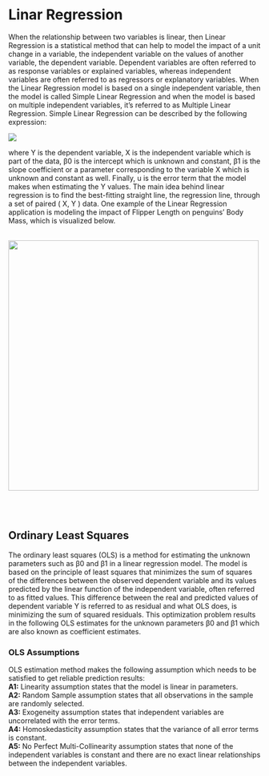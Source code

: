 # Linar Regression

When the relationship between two variables is linear, then Linear Regression is a statistical method that can help to model the impact of a unit change in a variable, the independent variable on the values of another variable, the dependent variable.
Dependent variables are often referred to as response variables or explained variables, whereas independent variables are often referred to as regressors or explanatory variables. When the Linear Regression model is based on a single independent variable, then the model is called Simple Linear Regression and when the model is based on multiple independent variables, it’s referred to as Multiple Linear Regression. Simple Linear Regression can be described by the following expression:
<p href ="https://towardsdatascience.com/fundamentals-of-statistics-for-data-scientists-and-data-analysts-69d93a05aae7" align="left">
<img src = https://miro.medium.com/max/1936/1*EdKLk0rUW2Q3dqcbc_tquQ.png>

</p>
where Y is the dependent variable, X is the independent variable which is part of the data, β0 is the intercept which is unknown and constant, β1 is the slope coefficient or a parameter corresponding to the variable X which is unknown and constant as well. Finally, u is the error term that the model makes when estimating the Y values. The main idea behind linear regression is to find the best-fitting straight line, the regression line, through a set of paired ( X, Y ) data. One example of the Linear Regression application is modeling the impact of Flipper Length on penguins’ Body Mass, which is visualized below.
<br><br>
<p href ="https://towardsdatascience.com/fundamentals-of-statistics-for-data-scientists-and-data-analysts-69d93a05aae7" align="left">
<img align = "center" width = "500" src = https://miro.medium.com/max/1026/1*cS-5_yS2xa--V97U1RoAIQ.png>

</p>
<br><br>

## Ordinary Least Squares
The ordinary least squares (OLS) is a method for estimating the unknown parameters such as β0 and β1 in a linear regression model. The model is based on the principle of least squares that minimizes the sum of squares of the differences between the observed dependent variable and its values predicted by the linear function of the independent variable, often referred to as fitted values. This difference between the real and predicted values of dependent variable Y is referred to as residual and what OLS does, is minimizing the sum of squared residuals. This optimization problem results in the following OLS estimates for the unknown parameters β0 and β1 which are also known as coefficient estimates.
### OLS Assumptions
OLS estimation method makes the following assumption which needs to be satisfied to get reliable prediction results:<br>
**A1:** Linearity assumption states that the model is linear in parameters.
<br> **A2:** Random Sample assumption states that all observations in the sample are randomly selected.
<br>**A3:** Exogeneity assumption states that independent variables are uncorrelated with the error terms.
<br>**A4:** Homoskedasticity assumption states that the variance of all error terms is constant.
<br>**A5:** No Perfect Multi-Collinearity assumption states that none of the independent variables is constant and there are no exact linear relationships between the independent variables.
